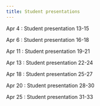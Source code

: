 ```yaml
---
title: Student presentations
---
```


Apr 4
: Student presentation 13-15

Apr 6
: Student presentation 16-18

Apr 11
: Student presentation 19-21

Apr 13
: Student presentation 22-24

Apr 18
: Student presentation 25-27

Apr 20
: Student presentation 28-30

Apr 25
: Student presentation 31-33
